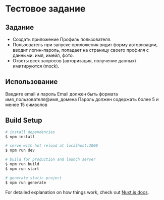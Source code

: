 # Тестовое задание

## Задание
- Создать приложение Профиль пользователя.
- Пользователь при запуске приложения видит форму авторизации, вводит логин-пароль, попадает на страницу своего профиля с данными: имя, имейл, фото.
- Ответы всех запросов (авторизация, получение данных) имитируются (mock).

## Использование
Введите email и пароль
Email должен быть формата имя_пользователя@имя_домена 
Пароль должен содержать более 5 и менее 15 символов

## Build Setup

```bash
# install dependencies
$ npm install

# serve with hot reload at localhost:3000
$ npm run dev

# build for production and launch server
$ npm run build
$ npm run start

# generate static project
$ npm run generate
```

For detailed explanation on how things work, check out [Nuxt.js docs](https://nuxtjs.org).
